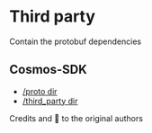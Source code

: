 # Third party

Contain the protobuf dependencies

## Cosmos-SDK

- [/proto dir](https://github.com/cosmos/cosmos-sdk/tree/master/proto)
- [/third_party dir](https://github.com/cosmos/cosmos-sdk/tree/master/third_party/proto)

Credits and :bouquet: to the original authors
